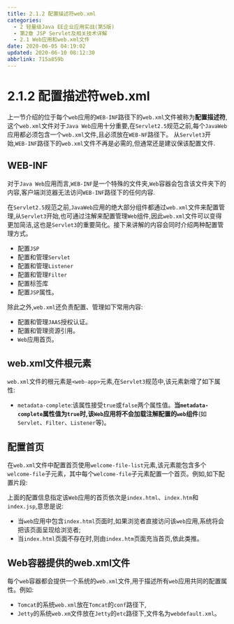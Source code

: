```yaml
---
title: 2.1.2 配置描述符web.xml
categories: 
  - 2 轻量级Java EE企业应用实战(第5版)
  - 第2章 JSP Servlet及相关技术详解
  - 2.1 Web应用和web.xml文件
date: 2020-06-05 04:19:02
updated: 2020-06-10 08:12:30
abbrlink: 715a859b
---
```

# 2.1.2 配置描述符web.xml
上一节介绍的位于每个`web`应用的`WEB-INF`路径下的`web.xml`文件被称为**配置描述符**,这个`web.xml`文件对于`Java Web`应用十分重要,在`Servlet2.5`规范之前,每个`JavaWeb`应用都必须包含一个`web.xml`文件,且必须放在`WEB-NF`路径下。
从`Servlet3`开始,`WEB-INF`路径下的`web.xml`文件不再是必需的,但通常还是建议保该配置文件.
## WEB-INF
对于`Java Web`应用而言,`WEB-INF`是一个特殊的文件夹,`Web`容器会包含该文件夹下的内容,客户端浏览器无法访问`WEB-INF`路径下的任何内容.

在`Servlet2.5`规范之前,`JavaWeb`应用的绝大部分组件都通过`web.xml`文件来配置管理,从`Servlet3`开始,也可通过注解来配置管理`Web`组件,因此`web.xml`文件可以变得更加简洁,这也是`Servlet3`的重要简化。接下来讲解的内容会同时介绍两种配置管理方式。
- 配置`JSP`
- 配置和管理`Servlet`
- 配置和管理`Listener`
- 配置和管理`Filter`
- 配置标签库
- 配置`JSP`属性。

除此之外,`web.xml`还负责配置、管理如下常用内容:
- 配置和管理`JAAS`授权认证。
- 配置和管理资源引用。
- `Web`应用首页。

## web.xml文件根元素<web-app>
`web.xml`文件的根元素是`<web-app>`元素,在`Servlet3`规范中,该元素新增了如下属性:
- `metadata-complete`:该属性接受`true`或`false`两个属性值。**当`metadata-complete`属性值为`true`时,该`Web`应用将不会加载注解配置的`web`组件**(如`Servlet`、`Filter`、`Listener`等)。

## 配置首页
在`web.xml`文件中配置首页使用`welcome-file-list`元素,该元素能包含多个`welcome-file`子元素，其中每个`welcome-file`子元素配置一个首页。例如,如下配置片段:


上面的配置信息指定该`Web`应用的首页依次是`index.html`、`index.htm`和`index.jsp`,意思是说:
- 当`web`应用中包含`index.html`页面时,如果浏览者直接访问该`web`应用,系统将会把该页面呈现给浏览者;
- 当`index.html`页面不存在时,则由`index.htm`页面充当首页,依此类推。

## Web容器提供的web.xml文件
每个`web`容器都会提供一个系统的`web.xml`文件,用于描述所有`web`应用共同的配置属性。例如:
- `Tomcat`的系统`web.xml`放在`Tomcat`的`conf`路径下,
- `Jetty`的系统`web.xm`文件放在`Jetty`的`etc`路径下,文件名为`webdefault.xml`。
